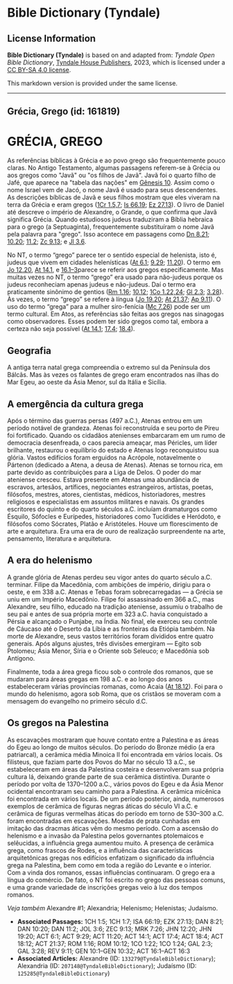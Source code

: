 # Bible Dictionary (Tyndale)

## License Information

**Bible Dictionary (Tyndale)** is based on and adapted from: _Tyndale Open Bible Dictionary_, [Tyndale House Publishers](https://tyndaleopenresources.com/), 2023, which is licensed under a [CC BY-SA 4.0 license](https://creativecommons.org/licenses/by-sa/4.0/legalcode.en).

This markdown version is provided under the same license.



--------------------------------

## Grécia, Grego (id: 161819)

GRÉCIA, GREGO
=============

As referências bíblicas à Grécia e ao povo grego são frequentemente pouco claras. No Antigo Testamento, algumas passagens referem\-se à Grécia ou aos gregos como "Javã" ou "os filhos de Javã". Javã foi o quarto filho de Jafé, que aparece na "tabela das nações" em [Gênesis 10](https://ref.ly/Gen10:1-Gen10:32). Assim como o nome Israel vem de Jacó, o nome Javã é usado para seus descendentes. As descrições bíblicas de Javã e seus filhos mostram que eles viveram na terra da Grécia e eram gregos ([1Cr 1\.5,7](https://ref.ly/1Chr1:5); [Is 66\.19](https://ref.ly/Isa66:19); [Ez 27\.13](https://ref.ly/Ezek27:13)). O livro de Daniel até descreve o império de Alexandre, o Grande, o que confirma que Javã significa Grécia. Quando estudiosos judeus traduziram a Bíblia hebraica para o grego (a Septuaginta), frequentemente substituíram o nome Javã pela palavra para "grego". Isso acontece em passagens como [Dn 8\.21](https://ref.ly/Dan8:21); [10\.20](https://ref.ly/Dan10:20); [11\.2](https://ref.ly/Dan11:2); [Zc 9\.13](https://ref.ly/Zech9:13); e [Jl 3\.6](https://ref.ly/Joel3:6).

No NT, o termo “grego” parece ter o sentido especial de helenista, isto é, judeus que vivem em cidades helenísticas ([At 6\.1](https://ref.ly/Acts6:1); [9\.29](https://ref.ly/Acts9:29); [11\.20](https://ref.ly/Acts11:20)). O termo em [Jo 12\.20](https://ref.ly/John12:20), [At 14\.1](https://ref.ly/Acts14:1), e [16\.1–3](https://ref.ly/Acts16:1-Acts16:3)parece se referir aos gregos especificamente. Mas muitas vezes no NT, o termo “grego” era usado para não\-judeus porque os judeus reconheciam apenas judeus e não\-judeus. Daí o termo era praticamente sinônimo de gentios ([Rm 1\.16](https://ref.ly/Rom1:16); [10\.12](https://ref.ly/Rom10:12); [1Co 1\.22,24](https://ref.ly/1Cor1:22); [Gl 2\.3](https://ref.ly/Gal2:3); [3\.28](https://ref.ly/Gal3:28)). Às vezes, o termo “grego” se refere à língua ([Jo 19\.20](https://ref.ly/John19:20); [At 21\.37](https://ref.ly/Acts21:37); [Ap 9\.11](https://ref.ly/Rev9:11)). O uso do termo “grega” para a mulher siro\-fenícia ([Mc 7\.26](https://ref.ly/Mark7:26)) pode ser um termo cultural. Em Atos, as referências são feitas aos gregos nas sinagogas como observadores. Esses podem ter sido gregos como tal, embora a certeza não seja possível ([At 14\.1](https://ref.ly/Acts14:1); [17\.4](https://ref.ly/Acts17:4); [18\.4](https://ref.ly/Acts18:4)).

Geografia
---------

A antiga terra natal grega compreendia o extremo sul da Península dos Bálcãs. Mas às vezes os falantes de grego eram encontrados nas ilhas do Mar Egeu, ao oeste da Ásia Menor, sul da Itália e Sicília.

A emergência da cultura grega
-----------------------------

Após o término das guerras persas (497 a.C.), Atenas entrou em um período notável de grandeza. Atenas foi reconstruída e seu porto de Pireu foi fortificado. Quando os cidadãos atenienses embarcaram em um rumo de democracia desenfreada, o caos parecia ameaçar, mas Péricles, um líder brilhante, restaurou o equilíbrio do estado e Atenas logo reconquistou sua glória. Vastos edifícios foram erguidos na Acrópole, notavelmente o Pártenon (dedicado a Atena, a deusa de Atenas). Atenas se tornou rica, em parte devido as contribuições para a Liga de Delos. O poder do mar ateniense cresceu. Estava presente em Atenas uma abundância de escravos, artesãos, artífices, negociantes estrangeiros, artistas, poetas, filósofos, mestres, atores, cientistas, médicos, historiadores, mestres religiosos e especialistas em assuntos militares e navais. Os grandes escritores do quinto e do quarto séculos a.C. incluíam dramaturgos como Ésquilo, Sófocles e Eurípedes, historiadores como Tucídides e Heródoto, e filósofos como Sócrates, Platão e Aristóteles. Houve um florescimento de arte e arquitetura. Era uma era de ouro de realização surpreendente na arte, pensamento, literatura e arquitetura.

A era do helenismo
------------------

A grande glória de Atenas perdeu seu vigor antes do quarto século a.C. terminar. Filipe da Macedônia, com ambições de império, dirigiu para o oeste, e em 338 a.C. Atenas e Tebas foram sobrecarregadas — a Grécia se uniu em um Império Macedônio. Filipe foi assassinado em 366 a.C., mas Alexandre, seu filho, educado na tradição ateniense, assumiu o trabalho de seu pai e antes de sua própria morte em 323 a.C. havia conquistado a Pérsia e alcançado o Punjabe, na Índia. No final, ele exerceu seu controle de Cáucaso até o Deserto da Líbia e as fronteiras da Etiópia também. Na morte de Alexandre, seus vastos territórios foram divididos entre quatro generais. Após alguns ajustes, três divisões emergiram — Egito sob Ptolomeu; Ásia Menor, Síria e o Oriente sob Seleuco; e Macedônia sob Antígono.

Finalmente, toda a área grega ficou sob o controle dos romanos, que se mudaram para áreas gregas em 198 a.C. e ao longo dos anos estabeleceram várias províncias romanas, como Acaia ([At 18\.12](https://ref.ly/Acts18:12)). Foi para o mundo do helenismo, agora sob Roma, que os cristãos se moveram com a mensagem do evangelho no primeiro século d.C.

Os gregos na Palestina
----------------------

As escavações mostraram que houve contato entre a Palestina e as áreas do Egeu ao longo de muitos séculos. Do período do Bronze médio (a era patriarcal), a cerâmica média Minoica II foi encontrada em vários locais. Os filisteus, que faziam parte dos Povos do Mar no século 13 a.C., se estabeleceram em áreas da Palestina costeira e desenvolveram sua própria cultura lá, deixando grande parte de sua cerâmica distintiva. Durante o período por volta de 1370–1200 a.C., vários povos do Egeu e da Ásia Menor ocidental encontraram seu caminho para a Palestina. A cerâmica micênica foi encontrada em vários locais. De um período posterior, ainda, numerosos exemplos de cerâmica de figuras negras áticas do século VI a.C. e cerâmica de figuras vermelhas áticas do período em torno de 530–300 a.C. foram encontradas em escavações. Moedas de prata cunhadas em imitação das dracmas áticas vêm do mesmo período. Com a ascensão do helenismo e a invasão da Palestina pelos governantes ptolemaicos e selêucidas, a influência grega aumentou muito. A presença de cerâmica grega, como frascos de Rodes, e a influência das características arquitetônicas gregas nos edifícios enfatizam o significado da influência grega na Palestina, bem como em toda a região do Levante e o interior. Com a vinda dos romanos, essas influências continuaram. O grego era a língua do comércio. De fato, o NT foi escrito no grego das pessoas comuns, e uma grande variedade de inscrições gregas veio à luz dos tempos romanos.

*Veja também* Alexandre \#1; Alexandria; Helenismo; Helenistas; Judaísmo.

* **Associated Passages:** 1CH 1:5; 1CH 1:7; ISA 66:19; EZK 27:13; DAN 8:21; DAN 10:20; DAN 11:2; JOL 3:6; ZEC 9:13; MRK 7:26; JHN 12:20; JHN 19:20; ACT 6:1; ACT 9:29; ACT 11:20; ACT 14:1; ACT 17:4; ACT 18:4; ACT 18:12; ACT 21:37; ROM 1:16; ROM 10:12; 1CO 1:22; 1CO 1:24; GAL 2:3; GAL 3:28; REV 9:11; GEN 10:1–GEN 10:32; ACT 16:1–ACT 16:3
* **Associated Articles:** Alexandre (ID: `133279@TyndaleBibleDictionary`); Alexandria (ID: `207148@TyndaleBibleDictionary`); Judaísmo (ID: `125285@TyndaleBibleDictionary`)

